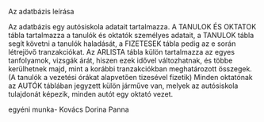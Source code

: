 Az adatbázis leírása

Az adatbázis egy autósiskola adatait tartalmazza. A TANULOK ÉS OKTATOK tábla tartalmazza a tanulók és oktatók személyes adatait, a TANULOK tábla segít követni a tanulók haladását, a FIZETESEK tábla pedig az e során létrejövő tranzakciókat. Az ARLISTA tábla külön tartalmazza az egyes tanfolyamok, vizsgák árát, hiszen ezek idővel változhatnak, és többe kerülhetnek majd, mint a korábbi tranzakciókban meghatározott összegek. (A tanulók a vezetési órákat alapvetően tizesével fizetik) Minden oktatónak az AUTÓK táblában jegyzett külön járműve van, melyek az autósiskola tulajdonát képezik, minden autót egy oktató vezet.


egyéni munka- Kovács Dorina Panna

